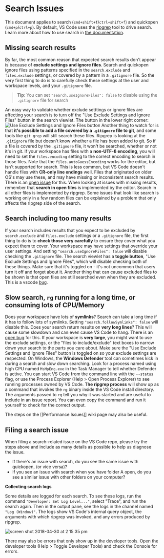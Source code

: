 # Search Issues
This document applies to search (`cmd+shift+f`/`ctrl+shift+f`) and quickopen (`cmd+p`/`ctrl+p`). By default, VS Code uses the [ripgrep](https://github.com/BurntSushi/ripgrep) tool to drive search. Learn more about how to use search in [the documentation](https://code.visualstudio.com/docs/editor/codebasics#_search-across-files).

## Missing search results
By far, the most common reason that expected search results don't appear is because of **exclude settings and ignore files**. Search and quickopen ignore files using patterns specified in the `search.exclude` and `files.exclude` settings, or covered by a pattern in a `.gitignore` file. So the very first thing to do is to carefully check these settings at the user and workspace levels, and your `.gitignore` file.
> **Tip**: You can set `"search.useIgnoreFiles": false` to disable using the `.gitignore` file for search

An easy way to validate whether exclude setttings or ignore files are affecting your search is to turn off the "Use Exclude Settings and Ignore Files" button in the search viewlet. The button in the lower right corner:
![Use Exclude Settings and Ignore Files button](https://user-images.githubusercontent.com/323878/39452556-7356f906-4c87-11e8-8886-8f4629503405.png)
Another thing to watch for is that **it's possible to add a file covered by a `.gitignore` file to git**, and some tools like `git grep` will still search these files. Ripgrep is looking at the `.gitignore` file but doesn't know whether a file has been added to git. So if a file is covered by the `.gitignore` file, it won't be searched, whether or not it's in git.
If your workspace has files with a **non-UTF-8 encoding**, you will need to set the `files.encoding` setting to the correct encoding to search in those files. Note that the `files.autoGuessEncoding` works for the editor, but isn't supported for search.
This is less common, but VS Code doesn't handle files with **CR-only line endings** well. Files that originated on older OS's may use these, and may have missing or inconsistent search results. There is an [open issue](https://github.com/Microsoft/vscode/issues/35797) for this.
When looking at issues with missing results, remember that **search in open files** is implemented by the editor. Search in all other files is implemented by ripgrep. Some issues that look like search is working only in a few random files can be explained by a problem that only affects the ripgrep side of the search.

## Search including too many results
If your search includes results that you expect to be excluded by `search.exclude` and `files.exclude` settings or a `.gitignore` file, the first thing to do is to **check those very carefully** to ensure they cover what you expect them to cover. Your workspace may have settings that override your user settings. And setting `"search.useIgnoreFiles": false` will disable checking the `.gitignore` file.
The search viewlet has a **toggle button**, "Use Exclude Settings and Ignore Files", which will disable checking both of these things. Make sure that it's toggled on - it's not uncommon that users turn it off and forget about it.
Another thing that can cause excluded files to be shown is that open files are still searched even when they are excluded. This is a vscode [bug](https://github.com/Microsoft/vscode/issues/31819).

## Slow search, `rg` running for a long time, or consuming lots of CPU/Memory
Does your workspace have lots of **symlinks**? Search can take a long time if it has to follow lots of symlinks. Setting `"search.followSymlinks": false` will disable this.
Does your search return results on **very long lines**? This will cause some slowdown and can even cause VS Code to hang. There is an [open bug](https://github.com/Microsoft/vscode/issues/31551) for this.
If your workspace is **very large**, you might want to use the exclude settings, or the "files to include/exclude" text boxes to narrow down your search to the parts you care about. Make sure the "Use Exclude Settings and Ignore Files" button is toggled on so your exclude settings are respected.
On Windows, the **Windows Defender** tool can sometimes kick in during a search and slow down searching. Look for a process named using high CPU named `MsMpEng.exe` in the Task Manager to tell whether Defender is active.
You can start VS Code from the command line with the `--status` flag, or use the Process Explorer (Help > Open Process Explorer) to see running processes owned by VS Code. **The ripgrep process** will show up as a command that invokes the `rg` binary inside the VS Code install directory. The arguments passed to `rg` tell you why it was started and are useful to include in an issue report. You can even copy the command and run it yourself to check for the correct output.

The steps on the [[Performance Issues]] wiki page may also be useful.

## Filing a search issue
When filing a search-related issue on the VS Code repo, please try the steps above and include as many details as possible to help us diagnose the issue.
- If there's an issue with search, do you see the same issue with quickopen, (or vice versa)?
- If you see an issue with search when you have folder A open, do you see a similar issue with other folders on your computer?

**Collecting search logs**

Some details are logged for each search. To see these logs, run the command `"Developer: Set Log Level..."`, select "Trace", and run the search again. Then in the output pane, see the logs in the channel named `"Log (Window)"`. The logs show VS Code's internal query object, the arguments with which ripgrep was invoked, and any errors produced by ripgrep.

![screen shot 2018-04-30 at 2 15 35 pm](https://user-images.githubusercontent.com/323878/39452722-1e2a6f48-4c88-11e8-84f8-5afad938d357.png)

There may also be errors that only show up in the developer tools. Open the developer tools (Help > Toggle Developer Tools) and check the Console for errors.
